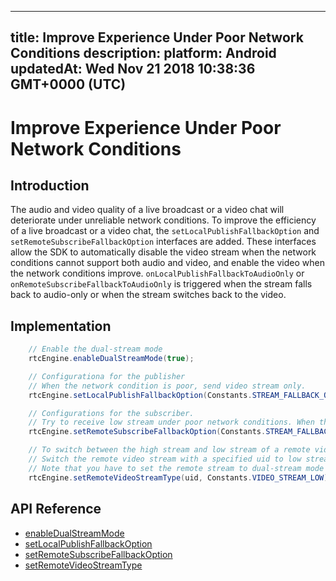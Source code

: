 
---
title: Improve Experience Under Poor Network Conditions
description: 
platform: Android
updatedAt: Wed Nov 21 2018 10:38:36 GMT+0000 (UTC)
---
# Improve Experience Under Poor Network Conditions
## Introduction
The audio and video quality of a live broadcast or a video chat will deteriorate under unreliable network conditions. To improve the efficiency of a live broadcast or a video chat, the `setLocalPublishFallbackOption` and `setRemoteSubscribeFallbackOption` interfaces are added. These interfaces allow the SDK to automatically disable the video stream when the network conditions cannot support both audio and video, and enable the video when the network conditions improve. `onLocalPublishFallbackToAudioOnly` or `onRemoteSubscribeFallbackToAudioOnly` is triggered when the stream falls back to audio-only or when the stream switches back to the video.

## Implementation

```Java
    // Enable the dual-stream mode
    rtcEngine.enableDualStreamMode(true);

    // Configurationa for the publisher
    // When the network condition is poor, send video stream only. 
    rtcEngine.setLocalPublishFallbackOption(Constants.STREAM_FALLBACK_OPTION_AUDIO_ONLY);

    // Configurations for the subscriber.
    // Try to receive low stream under poor network conditions. When the current network conditions are not sufficient for video streams, receive audio stream only. 
    rtcEngine.setRemoteSubscribeFallbackOption(Constants.STREAM_FALLBACK_OPTION_AUDIO_ONLY);

    // To switch between the high stream and low stream of a remote video stream:
    // Switch the remote video stream with a specified uid to low stream. 
    // Note that you have to set the remote stream to dual-stream mode before receiving its low stream. 
    rtcEngine.setRemoteVideoStreamType(uid, Constants.VIDEO_STREAM_LOW);
```

## API Reference
* [enableDualStreamMode](https://docs.agora.io/en/Interactive%20Broadcast/API%20Reference/java/classio_1_1agora_1_1rtc_1_1_rtc_engine.html#a645cb7d0f3a59dda27b157cf130c8c9a)
* [setLocalPublishFallbackOption](https://docs.agora.io/en/Interactive%20Broadcast/API%20Reference/java/classio_1_1agora_1_1rtc_1_1_rtc_engine.html#ac8c08e79844a4e62e0670553484cbe90)
* [setRemoteSubscribeFallbackOption](https://docs.agora.io/en/Interactive%20Broadcast/API%20Reference/java/classio_1_1agora_1_1rtc_1_1_rtc_engine.html#af64301ea1788dad0561aa678f3fe6ad3)
* [setRemoteVideoStreamType](https://docs.agora.io/en/Interactive%20Broadcast/API%20Reference/java/classio_1_1agora_1_1rtc_1_1_rtc_engine.html#a51756b4d2e7997fbe6481d2deb5c0396)



